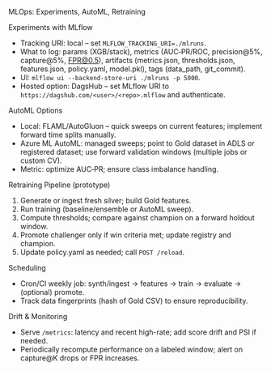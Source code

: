 MLOps: Experiments, AutoML, Retraining

Experiments with MLflow
- Tracking URI: local – set `MLFLOW_TRACKING_URI=./mlruns`.
- What to log: params (XGB/stack), metrics (AUC‑PR/ROC, precision@5%, capture@5%, FPR@0.5), artifacts (metrics.json, thresholds.json, features.json, policy.yaml, model.pkl), tags (data_path, git_commit).
- UI: `mlflow ui --backend-store-uri ./mlruns -p 5000`.
- Hosted option: DagsHub – set MLflow URI to `https://dagshub.com/<user>/<repo>.mlflow` and authenticate.

AutoML Options
- Local: FLAML/AutoGluon – quick sweeps on current features; implement forward time splits manually.
- Azure ML AutoML: managed sweeps; point to Gold dataset in ADLS or registered dataset; use forward validation windows (multiple jobs or custom CV).
- Metric: optimize AUC‑PR; ensure class imbalance handling.

Retraining Pipeline (prototype)
1) Generate or ingest fresh silver; build Gold features.
2) Run training (baseline/ensemble or AutoML sweep).
3) Compute thresholds; compare against champion on a forward holdout window.
4) Promote challenger only if win criteria met; update registry and champion.
5) Update policy.yaml as needed; call `POST /reload`.

Scheduling
- Cron/CI weekly job: synth/ingest → features → train → evaluate → (optional) promote.
- Track data fingerprints (hash of Gold CSV) to ensure reproducibility.

Drift & Monitoring
- Serve `/metrics`: latency and recent high-rate; add score drift and PSI if needed.
- Periodically recompute performance on a labeled window; alert on capture@K drops or FPR increases.

